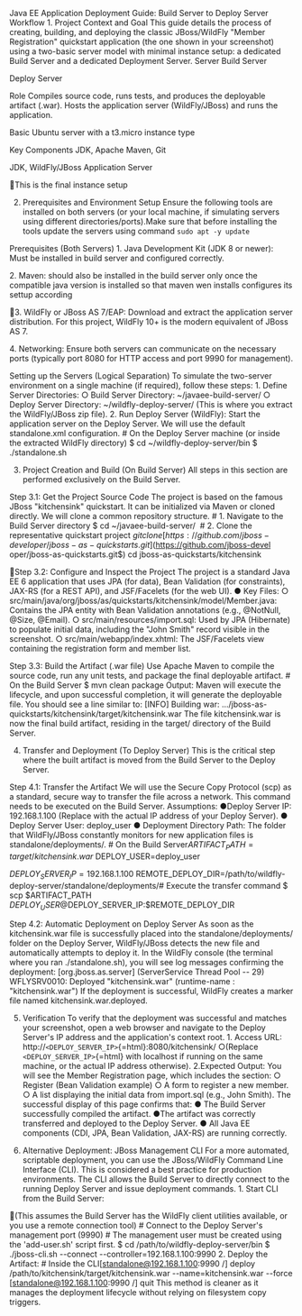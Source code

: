 Java EE Application Deployment Guide: Build Server to Deploy Server
Workflow 1. Project Context and Goal This guide details the process of
creating, building, and deploying the classic JBoss/WildFly "Member
Registration" quickstart application (the one shown in your screenshot)
using a two-basic server model with minimal instance setup: a dedicated
Build Server and a dedicated Deployment Server. Server Build Server

Deploy Server

Role Compiles source code, runs tests, and produces the deployable
artifact (.war). Hosts the application server (WildFly/JBoss) and runs
the application.

Basic Ubuntu server with a t3.micro instance type

Key Components JDK, Apache Maven, Git

JDK, WildFly/JBoss Application Server

This is the final instance setup

2.  Prerequisites and Environment Setup Ensure the following tools are
    installed on both servers (or your local machine, if simulating
    servers using different directories/ports).Make sure that before
    installing the tools update the servers using command
    `sudo apt -y update`

Prerequisites (Both Servers) 1.​ Java Development Kit (JDK 8 or newer):
Must be installed in build server and configured correctly.

2.​ Maven: should also be installed in the build server only once the
compatible java version is installed so that maven wen installs
configures its settup according

3.​ WildFly or JBoss AS 7/EAP: Download and extract the application
server distribution. For this project, WildFly 10+ is the modern
equivalent of JBoss AS 7.

4.​ Networking: Ensure both servers can communicate on the necessary
ports (typically port 8080 for HTTP access and port 9990 for
management).

Setting up the Servers (Logical Separation) To simulate the two-server
environment on a single machine (if required), follow these steps: 1.​
Define Server Directories: ○​ Build Server Directory:
\~/javaee-build-server/ ○​ Deploy Server Directory:
\~/wildfly-deploy-server/ (This is where you extract the WildFly/JBoss
zip file). 2.​ Run Deploy Server (WildFly): Start the application server
on the Deploy Server. We will use the default standalone.xml
configuration.​ \# On the Deploy Server machine (or inside the extracted
WildFly directory)​ \$ cd \~/wildfly-deploy-server/bin​ \$ ./standalone.sh
​

3.  Project Creation and Build (On Build Server) All steps in this
    section are performed exclusively on the Build Server.

Step 3.1: Get the Project Source Code The project is based on the famous
JBoss "kitchensink" quickstart. It can be initialized via Maven or
cloned directly. We will clone a common repository structure. \# 1.
Navigate to the Build Server directory​ \$ cd \~/javaee-build-server/​ ​ \#
2. Clone the representative quickstart project​ $git clone
[https://github.com/jboss-developer/jboss-as-quickstarts.git$\](https://github.com/jboss-devel
oper/jboss-as-quickstarts.git\$) cd jboss-as-quickstarts/kitchensink​

Step 3.2: Configure and Inspect the Project The project is a standard
Java EE 6 application that uses JPA (for data), Bean Validation (for
constraints), JAX-RS (for a REST API), and JSF/Facelets (for the web
UI). ●​ Key Files: ○​
src/main/java/org/jboss/as/quickstarts/kitchensink/model/Member.java:
Contains the JPA entity with Bean Validation annotations (e.g.,
@NotNull, @Size, @Email). ○​ src/main/resources/import.sql: Used by JPA
(Hibernate) to populate initial data, including the "John Smith" record
visible in the screenshot. ○​ src/main/webapp/index.xhtml: The
JSF/Facelets view containing the registration form and member list.

Step 3.3: Build the Artifact (.war file) Use Apache Maven to compile the
source code, run any unit tests, and package the final deployable
artifact. \# On the Build Server​ \$ mvn clean package​ Output: Maven will
execute the lifecycle, and upon successful completion, it will generate
the deployable file. You should see a line similar to: \[INFO\] Building
war: .../jboss-as-quickstarts/kitchensink/target/kitchensink.war​ The
file kitchensink.war is now the final build artifact, residing in the
target/ directory of the Build Server.

4.  Transfer and Deployment (To Deploy Server) This is the critical step
    where the built artifact is moved from the Build Server to the
    Deploy Server.

Step 4.1: Transfer the Artifact We will use the Secure Copy Protocol
(scp) as a standard, secure way to transfer the file across a network.
This command needs to be executed on the Build Server. Assumptions: ●​
Deploy Server IP: 192.168.1.100 (Replace with the actual IP address of
your Deploy Server). ●​ Deploy Server User: deploy_user ●​ Deployment
Directory Path: The folder that WildFly/JBoss constantly monitors for
new application files is standalone/deployments/. \# On the Build Server​
$ARTIFACT_PATH=target/kitchensink.war$ DEPLOY_USER=deploy_user​

$DEPLOY_SERVER_IP=192.168.1.100$
REMOTE_DEPLOY_DIR=/path/to/wildfly-deploy-server/standalone/deployments/​
​\# Execute the transfer command​ \$ scp \$ARTIFACT_PATH
$DEPLOY_USER@$DEPLOY_SERVER_IP:\$REMOTE_DEPLOY_DIR​

Step 4.2: Automatic Deployment on Deploy Server As soon as the
kitchensink.war file is successfully placed into the
standalone/deployments/ folder on the Deploy Server, WildFly/JBoss
detects the new file and automatically attempts to deploy it. In the
WildFly console (the terminal where you ran ./standalone.sh), you will
see log messages confirming the deployment: \[org.jboss.as.server\]
(ServerService Thread Pool -- 29) WFLYSRV0010: Deployed
"kitchensink.war" (runtime-name : "kitchensink.war")​ If the deployment
is successful, WildFly creates a marker file named
kitchensink.war.deployed.

5.  Verification To verify that the deployment was successful and
    matches your screenshot, open a web browser and navigate to the
    Deploy Server's IP address and the application's context root. 1.​
    Access URL:​ http://`<DEPLOY_SERVER_IP>`{=html}:8080/kitchensink/​ ○​
    (Replace `<DEPLOY_SERVER_IP>`{=html} with localhost if running on
    the same machine, or the actual IP address otherwise). 2.​ Expected
    Output:​ You will see the Member Registration page, which includes
    the section: ○​ Register (Bean Validation example) ○​ A form to
    register a new member. ○​ A list displaying the initial data from
    import.sql (e.g., John Smith). The successful display of this page
    confirms that: ●​ The Build Server successfully compiled the
    artifact. ●​ The artifact was correctly transferred and deployed to
    the Deploy Server. ●​ All Java EE components (CDI, JPA, Bean
    Validation, JAX-RS) are running correctly.

6.  Alternative Deployment: JBoss Management CLI For a more automated,
    scriptable deployment, you can use the JBoss/WildFly Command Line
    Interface (CLI). This is considered a best practice for production
    environments. The CLI allows the Build Server to directly connect to
    the running Deploy Server and issue deployment commands. 1.​ Start
    CLI from the Build Server:​

(This assumes the Build Server has the WildFly client utilities
available, or you use a remote connection tool)​ \# Connect to the Deploy
Server's management port (9990)​ \# The management user must be created
using the 'add-user.sh' script first.​ \$ cd
/path/to/wildfly-deploy-server/bin​ \$ ./jboss-cli.sh --connect
--controller=192.168.1.100:9990​ 2.​ Deploy the Artifact:​ \# Inside the
CLI​ \[standalone@192.168.1.100:9990 /\] deploy
/path/to/kitchensink/target/kitchensink.war --name=kitchensink.war
--force​ \[standalone@192.168.1.100:9990 /\] quit​ This method is cleaner
as it manages the deployment lifecycle without relying on filesystem
copy triggers.


